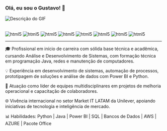 ### Olá, eu sou o Gustavo! 👋

![Descrição do GIF](https://cdn-images-1.medium.com/max/918/1*U3WRRwLx3zeDkHmIVGLJdw.gif)

<div style="display: inline_block"><br/>
    <img align="center" alt="html5" src = "https://img.shields.io/badge/Python-3776AB?style=for-the-badge&logo=python&logoColor=white" />
    <img align="center" alt="html5" src = "https://img.shields.io/badge/Java-ED8B00?style=for-the-badge&logo=openjdk&logoColor=white" />
    <img align="center" alt="html5" src = "https://img.shields.io/badge/R-276DC3?style=for-the-badge&logo=r&logoColor=white" />
    <img align="center" alt="html5" src = "https://img.shields.io/badge/PostgreSQL-316192?style=for-the-badge&logo=postgresql&logoColor=white" />
    <img align="center" alt="html5" src = "https://img.shields.io/badge/Microsoft_Azure-0089D6?style=for-the-badge&logo=microsoft-azure&logoColor=white" />
    <img align="center" alt="html5" src = "https://img.shields.io/badge/Amazon_AWS-232F3E?style=for-the-badge&logo=amazon-aws&logoColor=white" />
    <img align="center" alt="html5" src = "https://img.shields.io/badge/JavaScript-F7DF1E?style=for-the-badge&logo=javascript&logoColor=black" />
    <img align="center" alt="html5" src = "https://img.shields.io/badge/MySQL-00000F?style=for-the-badge&logo=mysql&logoColor=white" />
</div>

---
🎓 Profissional em início de carreira com sólida base técnica e acadêmica, cursando Análise e Desenvolvimento de Sistemas, com formação técnica em programação Java, redes e manutenção de computadores.

💡 Experiência em desenvolvimento de sistemas, automação de processos, prototipagem de soluções e análise de dados com Power BI e Python.

🧠 Atuação como líder de equipes multidisciplinares em projetos de melhoria operacional e capacitação de colaboradores.

🌐 Vivência internacional no setor Market IT LATAM da Unilever, apoiando iniciativas de tecnologia e inteligência de mercado.

📊 Habilidades: Python | Java | Power BI | SQL | Bancos de Dados | AWS | AZURE | Pacote Office
